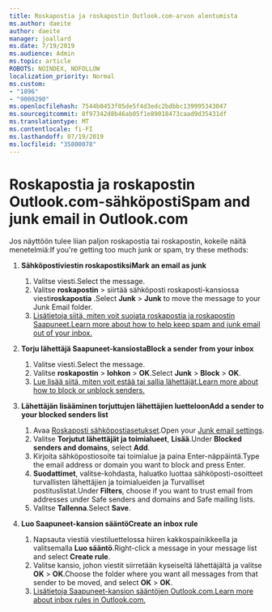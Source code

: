 ```yaml
---
title: Roskapostia ja roskapostin Outlook.com-arvon alentumista
ms.author: daeite
author: daeite
manager: joallard
ms.date: 7/19/2019
ms.audience: Admin
ms.topic: article
ROBOTS: NOINDEX, NOFOLLOW
localization_priority: Normal
ms.custom:
- "1896"
- "9000290"
ms.openlocfilehash: 7544b0453f05de5f4d3edc2bdbbc139995343047
ms.sourcegitcommit: 8f97342d8b46ab05f1e89018473caad9d35431df
ms.translationtype: MT
ms.contentlocale: fi-FI
ms.lasthandoff: 07/19/2019
ms.locfileid: "35800078"
---
```

# <a name="spam-and-junk-email-in-outlookcom"></a><span data-ttu-id="ba252-102">Roskapostia ja roskapostin Outlook.com-sähköposti</span><span class="sxs-lookup"><span data-stu-id="ba252-102">Spam and junk email in Outlook.com</span></span>

<span data-ttu-id="ba252-103">Jos näyttöön tulee liian paljon roskapostia tai roskapostin, kokeile näitä menetelmiä:</span><span class="sxs-lookup"><span data-stu-id="ba252-103">If you're getting too much junk or spam, try these methods:</span></span>

1. <span data-ttu-id="ba252-104">**Sähköpostiviestin roskapostiksi**</span><span class="sxs-lookup"><span data-stu-id="ba252-104">**Mark an email as junk**</span></span>
    1. <span data-ttu-id="ba252-105">Valitse viesti.</span><span class="sxs-lookup"><span data-stu-id="ba252-105">Select the message.</span></span>
    1. <span data-ttu-id="ba252-106">Valitse **roskapostin** > siirtää sähköposti roskaposti-kansiossa viesti**roskapostia** .</span><span class="sxs-lookup"><span data-stu-id="ba252-106">Select **Junk** > **Junk** to move the message to your Junk Email folder.</span></span>
    1. [<span data-ttu-id="ba252-107">Lisätietoja siitä, miten voit suojata roskapostia ja roskapostin Saapuneet.</span><span class="sxs-lookup"><span data-stu-id="ba252-107">Learn more about how to help keep spam and junk email out of your inbox.</span></span>](https://support.office.com/article/a3ece97b-82f8-4a5e-9ac3-e92fa6427ae4?wt.mc_id=Office_Outlook_com_Alchemy)

1. <span data-ttu-id="ba252-108">**Torju lähettäjä Saapuneet-kansiosta**</span><span class="sxs-lookup"><span data-stu-id="ba252-108">**Block a sender from your inbox**</span></span>
    1. <span data-ttu-id="ba252-109">Valitse viesti.</span><span class="sxs-lookup"><span data-stu-id="ba252-109">Select the message.</span></span>
    1. <span data-ttu-id="ba252-110">Valitse **roskapostin** > **lohkon** > **OK**.</span><span class="sxs-lookup"><span data-stu-id="ba252-110">Select **Junk** > **Block** > **OK**.</span></span>
    1. [<span data-ttu-id="ba252-111">Lue lisää siitä, miten voit estää tai sallia lähettäjät.</span><span class="sxs-lookup"><span data-stu-id="ba252-111">Learn more about how to block or unblock senders.</span></span>](https://support.office.com/article/afba1c94-77bb-4f50-8b85-057cf52f4d5e?wt.mc_id=Office_Outlook_com_Alchemy)

1. <span data-ttu-id="ba252-112">**Lähettäjän lisääminen torjuttujen lähettäjien luetteloon**</span><span class="sxs-lookup"><span data-stu-id="ba252-112">**Add a sender to your blocked senders list**</span></span>
    1. <span data-ttu-id="ba252-113">Avaa [Roskaposti sähköpostiasetukset](https://outlook.live.com/mail/options/mail/junkEmail/blockedSendersAndDomainsV2).</span><span class="sxs-lookup"><span data-stu-id="ba252-113">Open your [Junk email settings](https://outlook.live.com/mail/options/mail/junkEmail/blockedSendersAndDomainsV2).</span></span>
    1. <span data-ttu-id="ba252-114">Valitse **Torjutut lähettäjät ja toimialueet**, **Lisää**.</span><span class="sxs-lookup"><span data-stu-id="ba252-114">Under **Blocked senders and domains**, select **Add**.</span></span>
    1. <span data-ttu-id="ba252-115">Kirjoita sähköpostiosoite tai toimialue ja paina Enter-näppäintä.</span><span class="sxs-lookup"><span data-stu-id="ba252-115">Type the email address or domain you want to block and press Enter.</span></span>
    1. <span data-ttu-id="ba252-116">**Suodattimet**, valitse-kohdasta, haluatko luottaa sähköposti-osoitteet turvallisten lähettäjien ja toimialueiden ja Turvalliset postituslistat.</span><span class="sxs-lookup"><span data-stu-id="ba252-116">Under **Filters**, choose if you want to trust email from addresses under Safe senders and domains and Safe mailing lists.</span></span>
    1. <span data-ttu-id="ba252-117">Valitse **Tallenna**.</span><span class="sxs-lookup"><span data-stu-id="ba252-117">Select **Save**.</span></span>

1. <span data-ttu-id="ba252-118">**Luo Saapuneet-kansion sääntö**</span><span class="sxs-lookup"><span data-stu-id="ba252-118">**Create an inbox rule**</span></span>
    1. <span data-ttu-id="ba252-119">Napsauta viestiä viestiluettelossa hiiren kakkospainikkeella ja valitsemalla **Luo sääntö**.</span><span class="sxs-lookup"><span data-stu-id="ba252-119">Right-click a message in your message list and select **Create rule**.</span></span>
    1. <span data-ttu-id="ba252-120">Valitse kansio, johon viestit siirretään kyseiseltä lähettäjältä ja valitse **OK** > **OK**.</span><span class="sxs-lookup"><span data-stu-id="ba252-120">Choose the folder where you want all messages from that sender to be moved, and select **OK** > **OK**.</span></span>
    1. [<span data-ttu-id="ba252-121">Lisätietoja Saapuneet-kansion sääntöjen Outlook.com.</span><span class="sxs-lookup"><span data-stu-id="ba252-121">Learn more about inbox rules in Outlook.com.</span></span>](https://support.office.com/article/4b094371-a5d7-49bd-8b1b-4e4896a7cc5d?wt.mc_id=Office_Outlook_com_Alchemy)